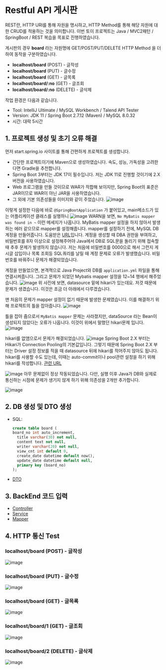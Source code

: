 # Restful API 게시판
REST란, HTTP URI를 통해 자원을 명시하고, HTTP Method를 통해 해당 자원에 대한 CRUD를 적용하는 것을 의미합니다. 이번 토이 프로젝트는 Java / MVC2패턴 / SpringBoot / REST 복습을 목표로 진행하였습니다.   

게시판의 경우 **board** 라는 자원명에 GET/POST/PUT/DELETE HTTP Method 을 더하여 동작을 구분하였습니다.
- **localhost/board** (POST) - 글작성
- **localhost/board** (PUT) - 글수정
- **localhost/board** (GET) - 글목록
- **localhost/board/:no** (GET) - 글조회
- **localhost/board/:no** (DELETE) - 글삭제

작업 환경은 다음과 같습니다.
- Tool: IntelliJ Ultimate / MySQL Workbench / Talend API Tester
- Version: JDK 11 / Spring Boot 2.7.12 (Maven) / MySQL 8.0.32
- 시간: 대락 5시간

## 1. 프로젝트 생성 및 초기 오류 해결

먼저 start.spring.io 사이트를 통해 간편하게 프로젝트를 생성합니다.
- 간단한 프로젝트이기에 Maven으로 생성하였습니다. 속도, 성능, 가독성을 고려한다면 Gradle을 추천합니다.
- Spring Boot 3부터는 JDK 17이 필수입니다. 저는 JDK 11로 진행할 것이기에 2.X 버전을 사용하였습니다.
- Web 프로그램을 만들 것이므로 WAR가 적합해 보이지만, Spring Boot의 표준은 JAR이므로 WAR이 아닌 JAR을 사용하였습니다.
- 그 외에 기본 의존성들을 이미지와 같이 주었습니다.
![image](https://github.com/thdqudgnsToy/toy_board/assets/92148521/83c5a7e7-1532-4053-9ba7-7d1daae75f17)

이렇게 설정한 다음에 바로 `@SpringBootApplication` 가 붙어있고, main메소드가 있는 어플리케이션 클래스를 실행하니
![image](https://github.com/thdqudgnsToy/toy_board/assets/92148521/4c376037-2a5a-4825-91d6-62f5baf4468a)
WARN을 보면, `No MyBatis mapper was found in ~` 이런 메세지가 나옵니다. MyBatis mapper 설정을 하지 않아서 발생하는 에러 같으므로 mapper를 설정해줍니다. mapper를 설정하기 전에, MySQL DB 계정을 만들어줍니다. 도움받은 [URL](https://clgnsdl94.tistory.com/49)입니다. 계정을 생성할 때 DBA 권한을 부여하고, 비밀번호를 8자 이상으로 설정해주어야 Java에서 DB로 SQL문을 돌리기 위해 접속할 때 추후 문제가 발생하지 않습니다. 저는 처음에 비밀번호를 0000으로 해서 그런지 게시글 삽입이나 목록 조회등 SQL쿼리를 날릴 때 계정 문제로 오류가 발생했습니다. 비밀번호를 바꿔주니 문제가 해결되었습니다.   

계정을 만들었으면, 본격젹으로 Java Project와 DB를 `application.yml` 파일을 통해 연결시켜줍니다. 그리고 문제가 되었던 Mybatis mapper 설정을 12~14 행에서 해주었습니다.
![image](https://github.com/thdqudgnsToy/toy_board/assets/92148521/fdf4aaa7-bd15-494a-bf5e-08498610dc7c)
위 사진에 보면, datasource 밑에 hikari가 있는데요. 저것 때문에 문제가 생겼습니다. 이것은 조금 더 아래에서 다루겠습니다.   

맨 처음의 문제가 mapper 설정이 없기 때문에 발생한 문제였습니다. 이를 해결하기 위해 프로젝트의 틀을 잡아줍니다.
![image](https://github.com/thdqudgnsToy/toy_board/assets/92148521/1b29d4e1-6dac-4880-8b18-e6a8a23b7745)

틀을 잡아 줌으로서 `MyBatis mapper` 문제는 사라졌지만, dataSource 라는 Bean이 생성되지 않았다는 오류가 나옵니다. 이것이 위에서 말했던 hikari문제 입니다.
![image](https://github.com/thdqudgnsToy/toy_board/assets/92148521/9f52a76c-3c30-4314-8853-1e8d3c25097f)

hikari를 없앰으로서 문제가 해결되었습니다. 
![image](https://github.com/thdqudgnsToy/toy_board/assets/92148521/bfce3c6b-b14b-4cc2-8f08-848551477fb3)
Spring Boot 2.X 부터는 Hikari가 Connection Pooling의 기본값입니다. 그렇기 때문에 Spring Boot 2.X 부터는 Driver 설정 정보를 적을 때 datasource 뒤에 hikari를 적어주지 않아도 됩니다. hikari를 사용할 수도 있는데, 이때는 auto-commit이나 pool관련 설정을 하기 위해 hikari를 작성합니다. [관련 URL](https://girinprogram93.tistory.com/46)

![image](https://github.com/thdqudgnsToy/toy_board/assets/92148521/7b3bfe03-31cd-4ebe-b192-5dc07d006805)
아무 문제없이 정상 작동되었습니다. 다만, 실행 이후 Java가 DB와 실제로 통신하는 시점에 문제가 생기지 않게 하기 위해 의존성을 2개만 추가합니다.

![image](https://github.com/thdqudgnsToy/toy_board/assets/92148521/62808dbb-d888-4c5b-8ebc-91e935fa1969)




## 2. DB 생성 및 DTO 생성
  - SQL:
    ```sql
    create table board (
    board_no int auto_increment,
      title varchar(30) not null,
      content text not null,
      writer varchar(20) not null,
      view_cnt int default 0,
      create_date datetime default now(),
      update_date datetime default null,
      primary key (board_no)
    );
    ```
  - [DTO](https://github.com/thdqudgnsToy/toy_board/blob/main/src/main/java/com/board/model/dto/Board.java)

## 3. BackEnd 코드 입력
  - [Controller](https://github.com/thdqudgnsToy/toy_board/blob/main/src/main/java/com/board/controller/BoardController.java)
  - [Service](https://github.com/thdqudgnsToy/toy_board/tree/main/src/main/java/com/board/model/service)
  - [Mapper](https://github.com/thdqudgnsToy/toy_board/tree/main/src/main/resources/mapper/board.xml)

## 4. HTTP 통신 Test
### **localhost/board** (POST) - 글작성
![image](https://github.com/thdqudgnsToy/toy_board/assets/92148521/b838668e-bf26-4fd0-a91b-b9575b95c42f)
### **localhost/board** (PUT) - 글수정
![image](https://github.com/thdqudgnsToy/toy_board/assets/92148521/50c2a468-8a66-43fe-9cca-f72bdf9b4538)
### **localhost/board** (GET) - 글목록
![image](https://github.com/thdqudgnsToy/toy_board/assets/92148521/310a5860-e8a0-46b4-a354-704a1a99fe95)
### **localhost/board/1** (GET) - 글조회
![image](https://github.com/thdqudgnsToy/toy_board/assets/92148521/0861c1de-44fc-4f98-8207-a93c00169615)
### **localhost/board/2** (DELETE) - 글삭제
![image](https://github.com/thdqudgnsToy/toy_board/assets/92148521/c3e037f7-0a9a-468e-af41-acc528830aa7)
